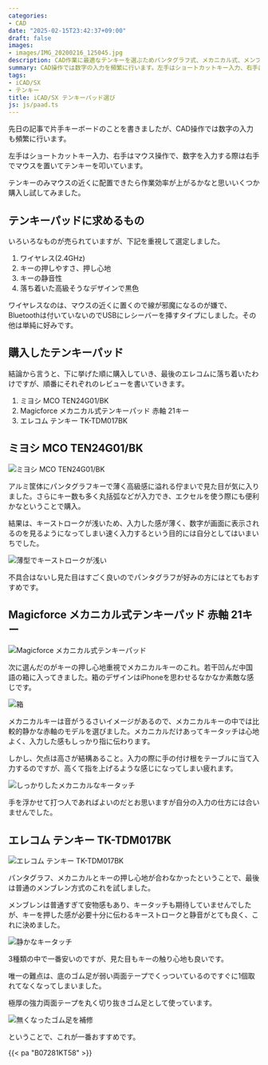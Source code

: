 ```yaml
---
categories:
- CAD
date: "2025-02-15T23:42:37+09:00"
draft: false
images:
- images/IMG_20200216_125045.jpg
description: CAD作業に最適なテンキーを選ぶためパンタグラフ式、メカニカル式、メンブレン式を購入、レビューし比較しました。
summary: CAD操作では数字の入力を頻繁に行います。左手はショートカットキー入力、右手はマウス操作で、数字を入力する際は右手でマウスを置いてテンキーを叩いています。テンキーのみマウスの近くに配置できたら作業効率が上がるかなと思いいくつか購入し試してみました。
tags:
- iCAD/SX
- テンキー
title: iCAD/SX テンキーパッド選び
js: js/paad.ts
---
```


先日の記事で片手キーボードのことを書きましたが、CAD操作では数字の入力も頻繁に行います。

左手はショートカットキー入力、右手はマウス操作で、数字を入力する際は右手でマウスを置いてテンキーを叩いています。

テンキーのみマウスの近くに配置できたら作業効率が上がるかなと思いいくつか購入し試してみました。

## テンキーパッドに求めるもの

いろいろなものが売られていますが、下記を重視して選定しました。

1.  ワイヤレス(2.4GHz)
2.  キーの押しやすさ、押し心地
3.  キーの静音性
4.  落ち着いた高級そうなデザインで黒色

ワイヤレスなのは、マウスの近くに置くので線が邪魔になるのが嫌で、Bluetoothは付いていないのでUSBにレシーバーを挿すタイプにしました。その他は単純に好みです。

## 購入したテンキーパッド

結論から言うと、下に挙げた順に購入していき、最後のエレコムに落ち着いたわけですが、順番にそれぞれのレビューを書いていきます。

1.  ミヨシ MCO TEN24G01/BK
2.  Magicforce メカニカル式テンキーパッド 赤軸 21キー
3.  エレコム テンキー TK-TDM017BK

## ミヨシ MCO TEN24G01/BK

![ミヨシ MCO TEN24G01/BK](./images/IMG_20200216_124711.jpg)

アルミ筐体にパンタグラフキーで薄く高級感に溢れる佇まいで見た目が気に入りました。さらにキー数も多く丸括弧などが入力でき、エクセルを使う際にも便利かなということで購入。

結果は、キーストロークが浅いため、入力した感が薄く、数字が画面に表示されるのを見るようになってしまい速く入力するという目的には自分としてはいまいちでした。

![薄型でキーストロークが浅い](./images/IMG_20200216_124725.jpg)

不具合はないし見た目はすごく良いのでパンタグラフが好みの方にはとてもおすすめです。

## Magicforce メカニカル式テンキーパッド 赤軸 21キー

![Magicforce メカニカル式テンキーパッド](./images/IMG_20200216_124452.jpg)

次に選んだのがキーの押し心地重視でメカニカルキーのこれ。若干凹んだ中国語の箱に入ってきました。箱のデザインはiPhoneを思わせるなかなか素敵な感じです。

![箱](./images/IMG_20200216_124342.jpg)

メカニカルキーは音がうるさいイメージがあるので、メカニカルキーの中では比較的静かな赤軸のモデルを選びました。メカニカルだけあってキータッチは心地よく、入力した感もしっかり指に伝わります。

しかし、欠点は高さが結構あること。入力の際に手の付け根をテーブルに当て入力するのですが、高くて指を上げるような感じになってしまい疲れます。

![しっかりしたメカニカルなキータッチ](./images/IMG_20200216_124546.jpg)

手を浮かせて打つ人であればよいのだとお思いますが自分の入力の仕方には合いませんでした。

## エレコム テンキー TK-TDM017BK

![エレコム テンキー TK-TDM017BK](./images/IMG_20200216_125007.jpg)

パンタグラフ、メカニカルとキーの押し心地が合わなかったということで、最後は普通のメンブレン方式のこれを試しました。

メンブレンは普通すぎて安物感もあり、キータッチも期待していませんでしたが、キーを押した感が必要十分に伝わるキーストロークと静音がとても良く、これに決めました。

![静かなキータッチ](./images/IMG_20200216_125045.jpg)

3種類の中で一番安いのですが、見た目もキーの触り心地も良いです。

唯一の難点は、底のゴム足が弱い両面テープでくっついているのですぐに1個取れてなくなってしまいました。

極厚の強力両面テープを丸く切り抜きゴム足として使っています。

![無くなったゴム足を補修](./images/IMG_20200219_210357.jpg)

ということで、これが一番おすすめです。

{{< pa "B07281KT58" >}}
